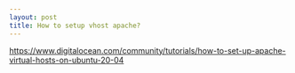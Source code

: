 ```yaml
---
layout: post
title: How to setup vhost apache?
---
```


https://www.digitalocean.com/community/tutorials/how-to-set-up-apache-virtual-hosts-on-ubuntu-20-04


